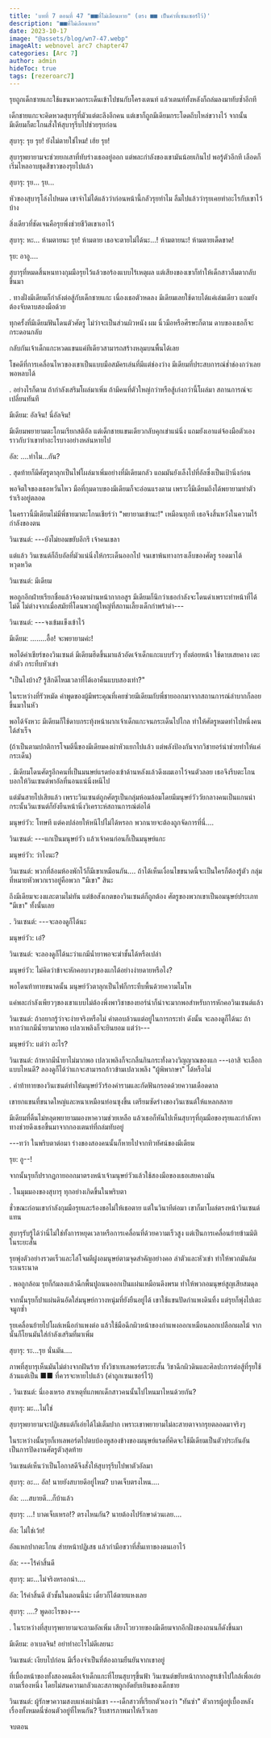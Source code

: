 ```yaml
---
title: 'บทที่ 7 ตอนที่ 47 "■■ที่ไม่เลือนหาย" (ตรง ■■ เป็นคำที่เซนเซอร์ไว้)'
description: "■■ที่ไม่เลือนหาย"
date: 2023-10-17
image: "@assets/blog/wn7-47.webp"
imageAlt: webnovel arc7 chapter47
categories: [Arc 7]
author: admin
hideToc: true
tags: [rezeroarc7]
---
```

รุยถูกเด็กชายแกะใช้แขนหวดกระเด็นเข้าไปชนกับโครงเตนท์ แล้วเตนท์ทั้งหลังก็ถล่มลงมาทับซ้ำอีกที

เด็กชายแกะจะคิดหวดสุบารุที่มัวแต่ตะลึงอีกคน แต่เขาก็ถูกมีเดียมกระโดดถีบไหล่ขวางไว้ จากนั้นมีเดียมก็ตะโกนสั่งให้สุบารุรีบไปช่วยรุยก่อน

สุบารุ: รุย รุย! ยังไม่ตายใช่ไหม! เฮ้ย รุย!

สุบารุพยายามจะช่วยยกเสาที่ทับร่างเธออยู่ออก แต่พละกำลังของเขามันน้อยเกินไป พอรู้ตัวอีกที เลือดก็เริ่มไหลอาบชุดสีขาวของรุยไปแล้ว

สุบารุ: รุย... รุย...

หัวของสุบารุโล่งไปหมด เขาจำไม่ได้แล้วว่าก่อนหน้านี้กลัวรุยทำไม ลืมไปแล้วว่ารุยเคยทำอะไรกับเขาไว้บ้าง

สิ่งเดียวที่ชัดเจนคือรุยพึ่งช่วยชีวิตเขาเอาไว้

สุบารุ: หะ... ห้ามตายนะ รุย! ห้ามตาย เธอจะตายไม่ได้นะ...! ห้ามตายนะ! ห้ามตายเด็ดขาด!

รุย: อาอู....

สุบารุที่หมดสิ้นหนทางกุมมือรุยไว้แล้วขอร้องแบบไร้เหตุผล แต่เสียงของเขาก็ทำให้เด็กสาวลืมตากลับขึ้นมา

.
ทางฝั่งมีเดียมก็กำลังต่อสู้กับเด็กชายแกะ เนื่องเธอตัวหดลง มีเดียมเลยใช้ดาบได้แค่เล่มเดียว แถมยังต้องจับดาบสองมือด้วย

ทุกครั้งที่มีเดียมฟันโดนตัวศัตรู ไม่ว่าจะเป็นส่วนผิวหนัง ผม นิ้วมือหรือศีรษะก็ตาม ดาบของเธอก็จะกระดอนกลับ

กลับกันเจ้าเด็กแกะหวดแขนแค่ทีเดียวสามารถสร้างหลุมบนพื้นได้เลย

โชคดีที่การเคลื่อนไหวของเขาเป็นแบบมือสมัครเล่นที่มีแต่ช่องว่าง มีเดียมที่ประสบการณ์ช่ำช่องกว่าเลยพอหลบได้

.
อย่างไรก็ตาม ถ้ากำลังเสริมโผล่มาเพิ่ม ถ้ามีคนที่ตัวใหญ่กว่าหรือสู้เก่งกว่านี้โผล่มา สถานการณ์จะเปลี่ยนทันที

มีเดียม: อัลจิน! นี่อัลจิน!

มีเดียมพยายามตะโกนเรียกสติอัล แต่เด็กชายแขนเดียวกลับคุกเข่าแน่นิ่ง แถมยังเอาแต่จ้องมือตัวเองราวกับว่าเขาทำอะไรบางอย่างหล่นหายไป

อัล: ....ทำไม...กัน?

.
สุดท้ายก็มีศัตรูตาลุกเป็นไฟโผล่มาเพิ่มอย่างที่มีเดียมกลัว แถมมันยังเล็งไปที่อัลซึ่งเป็นเป้านิ่งก่อน

พอจิตใจของเธอหวั่นไหว มือที่กุมดาบของมีเดียมก็จะอ่อนแรงตาม เพราะงี้มีเดียมถึงได้พยายามทำตัวร่าเริงอยู่ตลอด

ในคราวนี้มีเดียมไม่มีพี่ชายมาตะโกนเชียร์ว่า "พยายามเข้านะ!" เหมือนทุกที เธอจึงสิ้นหวังในความไร้กำลังของตน

วินเซนต์: ---ยังไม่ยอมขยับอีกรึ เจ้าคนเขลา

แต่แล้ว วินเซนต์ก็ถีบอัลที่มัวแน่นิ่งให้กระเด็นออกไป จนเขาพ้นทางกรงเล็บของศัตรู รอดมาได้หวุดหวิด

วินเซนต์: มีเดียม

พอถูกอีกฝ่ายเรียกชื่อแล้วจ้องตาผ่านหน้ากากอสูร มีเดียมก็นึกว่าเธอกำลังจะโดนด่าเพราะทำหน้าที่ได้ไม่ดี ไม่ต่างจากเมื่อสมัยที่โดนพวกผู้ใหญ่ที่สถานเลี้ยงเด็กกำพร้าด่า---

วินเซนต์: -​--จงเข้มแข็งเข้าไว้

มีเดียม: ........อื้อ! จะพยายามค่ะ!

พอได้คำเชียร์ของวินเซนต์ มีเดียมฮึดขึ้นมาแล้วอัดเจ้าเด็กแกะแบบรัวๆ ทั้งต่อยหน้า ใช้ดาบเสยคาง เตะลำตัว กระทืบหัวเข่า

"เป็นไงบ้าง? รู้สึกดีไหมเวลาที่ได้เอาคืนแบบสองเท่า?"

ในระหว่างที่รัวหมัด คำพูดของผู้มีพระคุณที่เคยช่วยมีเดียมกับพี่ชายออกมาจากสถานการณ์ลำบากก็ลอยขึ้นมาในหัว

พอได้จังหวะ มีเดียมก็ใช้ดาบกระทุ้งหน้าผากเจ้าเด็กแกะจนกระเด็นไปไกล ทำให้ศัตรูหมดท่าไปหนึ่งคนได้สำเร็จ

(ถ้าเป็นตามปกติการโจมตีนี้ของมีเดียมคงผ่าหัวแยกไปแล้ว แต่พลังป้องกันจากวิชายอร์น่าช่วยทำให้แค่กระเด็น)​

.
มีเดียมโดนศัตรูอีกคนที่เป็นมนษย์แรดย่องเข้าด้านหลังแล้วดึงผมเอาไว้จนตัวลอย เธอจึงรีบตะโกนบอกให้วินเซนต์พาอัลที่นอนแน่นิ่งหนีไป

แต่มันสายไปเสียแล้ว เพราะวินเซนต์ถูกศัตรูเป็นกลุ่มห้อมล้อมโดยมีมนุษย์วัววัยกลางคนเป็นแกนนำ กระนั้นวินเซนต์ก็ยังยืนหน้านิ่งวิเคราะห์สถานการณ์ต่อได้

มนุษย์วัว: โทษที แต่คงปล่อยให้หนีไปไม่ได้หรอก พวกนายจะต้องถูกจัดการที่นี่....

วินเซนต์: ---แกเป็นมนุษย์วัว แล้วเจ้าคนก่อนก็เป็นมนุษย์แกะ

มนุษย์วัว: ว่าไงนะ?

วินเซนต์: พวกที่ล้อมห้องพักไว้ก็มีเขาเหมือนกัน.... ถ้าได้เห็นเงื่อนไขขนาดนี้จะเป็นใครก็ต้องรู้ตัว กลุ่มที่หมายหัวพวกเราอยู่คือพวก "มีเขา" สินะ

ถึงมีเดียมจะงงและตามไม่ทัน แต่ข้อสังเกตของวินเซนต์ก็ถูกต้อง ศัตรูของพวกเขาเป็นอมนุษย์ประเภท "มีเขา" ทั้งนั้นเลย

.
วินเซนต์: ---จะลองดูก็ได้นะ

มนุษย์วัว: เอ๋?

วินเซนต์: จะลองดูก็ได้นะว่าแกมีน้ำยาพอจะฆ่าชั้นได้หรือเปล่า

มนุษย์วัว: ไม่คิดว่าข้าจะหักคอบางๆของแกได้อย่างง่ายดายหรือไง?

พอโดนท้าทายขนาดนั้น มนุษย์วัวตาลุกเป็นไฟก็กระทืบพื้นด้วยความโมโห

แค่พละกำลังเพียวๆของเขาแบบไม่ต้องพึ่งพาวิชาของยอร์น่าก็น่าจะมากพอสำหรับการหักคอวินเซนต์แล้ว

วินเซนต์: ถ้าอยากรู้ว่าจะง่ายจริงหรือไม่ คำตอบล้วนแต่อยู่ในการกระทำ ดังนั้น จะลองดูก็ได้นะ ถ้าหากว่าแกมีน้ำยามากพอ เปลวเพลิงก็จะยินยอม แต่ว่า---

มนุษย์วัว: แต่ว่า อะไร?

วินเซนต์: ถ้าหากมีน้ำยาไม่มากพอ เปลวเพลิงก็จะกลืนกินกระทั่งดวงวิญญาณของแก ---เอาสิ จะเลือกแบบไหนดี? ลองดูก็ได้ว่าแกจะสามารถก้าวข้ามเปลวเพลิง "ผู้พิพากษา" ได้หรือไม่

.
คำท้าทายของวินเซนต์ทำให้มนุษย์วัวร้องคำรามและกัดฟันกรอดด้วยความเดือดดาล

เขายกแขนที่ขนาดใหญ่และหนาเหมือนท่อนซุงขึ้น เตรียมซัดร่างของวินเซนต์ให้แหลกสลาย

มีเดียมที่ดิ้นไม่หลุดพยายามมองหาความช่วยเหลือ แล้วเธอก็หันไปเห็นสุบารุที่กุมมือของรุยและกำลังหาทางช่วยดึงเธอขึ้นมาจากกองเตนท์ที่ถล่มทับอยู่

---ทว่า ในพริบตาต่อมา ร่างของสองคนนั้นก็หายไปจากทิวทัศน์ของมีเดียม

รุย: อู--!

จากนั้นรุยก็ปรากฏกายออกมาตรงหน้าเจ้ามนุษย์วัวแล้วใช้สองมือของเธอเสยคางมัน

.
ในมุมมองของสุบารุ ทุกอย่างเกิดขึ้นในพริบตา

ชั่วขณะก่อนเขากำลังกุมมือรุยและร้องขอไม่ให้เธอตาย แต่ในวินาทีต่อมา เขาก็มาโผล่ตรงหน้าวินเซนต์แทน

สุบารุรับรู้ได้ว่านี่ไม่ใช่ทั้งการหยุดเวลาหรือการเคลื่อนที่ด้วยความเร็วสูง แต่เป็นการเคลื่อนย้ายข้ามมิติในระยะสั้น

รุยพุ่งตัวอย่างรวดเร็วและไล่โจมตีฝูงอมนุษย์ตามจุดสำคัญอย่างคอ ลำตัวและหัวเข่า ทำให้พวกมันล้มระเนระนาด

.
พอถูกล้อม รุยก็ก้มลงแล้วฉีกพื้นปูถนนออกเป็นแผ่นเหมือนดึงพรม ทำให้พวกอมนุษย์สูญเสียสมดุล

จากนั้นรุยก็ปาแผ่นดินอัดใส่มนุษย์กวางหนุ่มที่ยังยืนอยู่ได้ เขาใช้แขนปัดกำแพงดินทิ้ง แต่รุยก็พุ่งไปเตะจมูกซ้ำ

รุยเคลื่อนย้ายไปโผล่เหนือกำแพงต่อ แล้วใช้มือฉีกผิวหน้าของกำแพงออกเหมือนลอกเปลือกผลไม้ จากนั้นก็โยนมันใส่กำลังเสริมที่มาเพิ่ม

สุบารุ: ระ...รุย นั่นมัน....

ภาพที่สุบารุเห็นมันไม่ต่างจากฝันร้าย ทั้งวิชาเทเลพอร์ตระยะสั้น วิชาฉีกผิวดินและศิลปะการต่อสู้ที่รุยใช้ล้วนแต่เป็น ■■ ที่ควรจะหายไปแล้ว (คำถูกเซนเซอร์ไว้)

.
วินเซนต์: นี่เองเหรอ สาเหตุที่แกพกเด็กสาวคนนั้นไปไหนมาไหนด้วยกัน?

สุบารุ: มะ...ไม่ใช่

สุบารุพยายามจะปฏิเสธแต่ก็เอ่ยได้ไม่เต็มปาก เพราะเขาพยายามไม่ละสายตาจากรุยตลอดมาจริงๆ

ในระหว่างนั้นรุยก็เทเลพอร์ตไปตบบ้องหูสองข้างของมนุษย์แรดที่คิดจะใช้มีเดียมเป็นตัวประกันอันเป็นการปิดงานศัตรูตัวสุดท้าย

วินเซนต์เห็นว่าเป็นโอกาสดีจึงสั่งให้สุบารุรีบไปพาตัวอัลมา

สุบารุ: อะ... อัล! นายยังสบายดีอยู่ไหม? บาดเจ็บตรงไหน....

อัล: ....สบายดี...ก็บ้าแล้ว

สุบารุ: ...! บาดเจ็บเหรอ!? ตรงไหนกัน? นายต้องไปรักษาด่วนเลย....

อัล: ไม่ใช่เว้ย!

อัลแหกปากตะโกน ส่ายหน้าปฏิเสธ แล้วกำมือขวาที่สั่นเทาของตนเอาไว้

อัล: -​--ไร้ค่าสิ้นดี

สุบารุ: มะ...ไม่จริงหรอกน่า....

อัล: ไร้ค่าสิ้นดี ตัวชั้นในตอนนี้น่ะ เดี๋ยวก็ได้ตายแหงเลย

สุบารุ: ....? พูดอะไรของ---

.
ในระหว่างที่สุบารุพยายามจะถามอัลเพิ่ม เสียงโวยวายของมีเดียมจากอีกฝั่งของถนนก็ดังขึ้นมา

มีเดียม: อาเบลจิน! อย่าทำอะไรไม่ดีเลยนะ

วินเซนต์: เงียบไปก่อน มีเรื่องจำเป็นที่ต้องถามยืนยันจากเขาอยู่

ที่เบื้องหน้าของทั้งสองคนคือเจ้าเด็กแกะที่โยนสุบารุขึ้นฟ้า วินเซนต์ขยับหน้ากากอสูรเข้าไปใกล้เพื่อเอ่ยถามเรื่องหนึ่ง โดยไม่สนความกลัวและสภาพถูกอัดยับเยินของเด็กชาย

วินเซนต์: ผู้รักษาความสงบแห่งเผ่ามีเขา -​--เด็กสาวที่เรียกตัวเองว่า "ทันซ่า" ตัวการผู้อยู่เบื้องหลังเรื่องทั้งหมดนี่ซ่อนตัวอยู่ที่ไหนกัน? รีบสารภาพมาให้เร็วเลย

จบตอน
